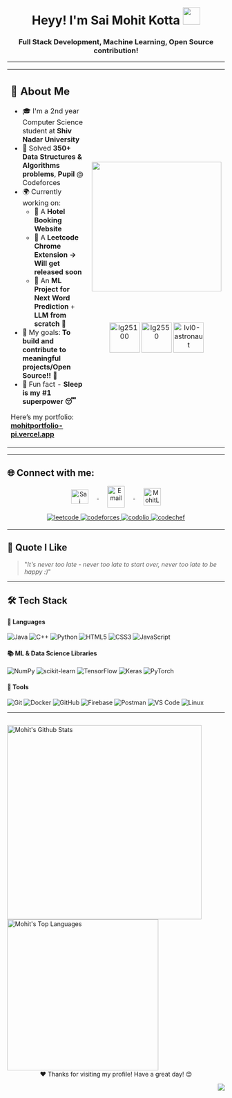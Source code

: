 <h1 align="center">Heyy! I'm Sai Mohit Kotta <img src="https://raw.githubusercontent.com/nixin72/nixin72/master/wave.gif" width="40px" /></h1>
<h3 align="center">Full Stack Development, Machine Learning, Open Source contribution!</h3>

---

<table>
<tr>
<td valign="top" width="60%">

## 👤 About Me

- 🎓 I'm a 2nd year Computer Science student at **Shiv Nadar University**
- 🧩 Solved **350+ Data Structures & Algorithms problems**, **Pupil** @ Codeforces  
- 🌍 Currently working on:  
  - 🔹 A **Hotel Booking Website**
  - 🔹 A **Leetcode Chrome Extension → Will get released soon**    
  - 🔹 An **ML Project for Next Word Prediction** + **LLM from scratch** 🧠
- 🎯 My goals: **To build and contribute to meaningful projects/Open Source!! 🌊**
- 🧠 Fun fact - **Sleep is my #1 superpower 😴**

Here’s my portfolio: **[mohitportfolio-pi.vercel.app](https://mohitportfolio-pi.vercel.app/)**

</td>
<td align="center" width="40%">

<img src="https://i.pinimg.com/originals/df/1a/ff/df1aff8395678d11b99b575f0e3b19d5.gif" width="300"/>

<br><br>

<img src="https://github.com/user-attachments/assets/9e4134af-547d-4dc2-82c9-ff71e912d413" alt="lg25100" width="70" />
<img src="https://github.com/user-attachments/assets/b92af6c6-0309-4dac-9d67-534ac82b0fe0" alt="lg2550" width="70" />
<img src="https://github.com/user-attachments/assets/4fed59c0-a7f0-44a0-bc32-40d9f16ac633" alt="lvl0-astronaut" width="70" />

</td>
</tr>
</table>


---

## 🌐 Connect with me:

<p align="center">
  <a href="https://www.linkedin.com/in/sai-mohit-kotta/" target="blank">
    <img align="center" src="https://raw.githubusercontent.com/rahuldkjain/github-profile-readme-generator/master/src/images/icons/Social/linked-in-alt.svg" alt="Sai Mohit Kotta" height="33" width="40" style="margin: 0 20px;" />
  </a>
  <a href="mailto:kottasaimohit@gmail.com" target="blank">
    <img align="center" src="https://github.com/user-attachments/assets/ba0d8599-9df3-476f-98cd-f9e17e8933c2" alt="Email" height="50" width="40" style="margin: 0 20px;" />
  </a>
  <a href="https://x.com/MohitLearning" target="blank">
    <img align="center" src="https://raw.githubusercontent.com/rahuldkjain/github-profile-readme-generator/master/src/images/icons/Social/twitter.svg" alt="MohitLearning" height="40" width="40" style="margin: 0 20px;" />
  </a>
</p>

<div align="center">

<a href="https://leetcode.com/u/Mohitlikestocode/" target="_blank">
<img src="https://img.shields.io/badge/LeetCode-%23333333.svg?style=for-the-badge&logo=LeetCode&logoColor=white" alt="leetcode" style="margin-bottom: 5px;" />
</a>

<a href="https://codeforces.com/profile/Mohitlikestocode" target="_blank">
<img src="https://img.shields.io/badge/Codeforces-%231F8ACB.svg?style=for-the-badge&logo=codeforces&logoColor=white" alt="codeforces" style="margin-bottom: 5px;" />
</a>

<a href="https://codolio.com/profile/Mohitlikestocode" target="_blank">
<img src="https://img.shields.io/badge/Codolio-%23FF6D00.svg?style=for-the-badge&logo=Codio&logoColor=white" alt="codolio" style="margin-bottom: 5px;" />
</a>

<a href="https://www.codechef.com/users/mohitlearns" target="_blank">
  <img src="https://img.shields.io/badge/CodeChef-%235B4638?style=for-the-badge&logo=codechef&logoColor=white" alt="codechef" style="margin-bottom: 5px;" />
</a>

</div>

---

## 📜 Quote I Like

> "_It's never too late - never too late to start over, never too late to be happy :)_"

---

## 🛠 Tech Stack

#### 🔧 Languages

![Java](https://img.shields.io/badge/java-%23ED8B00.svg?style=for-the-badge&logo=openjdk&logoColor=white)
![C++](https://img.shields.io/badge/c++-%2300599C.svg?style=for-the-badge&logo=c%2B%2B&logoColor=white)
![Python](https://img.shields.io/badge/Python-%2314354C.svg?style=for-the-badge&logo=python&logoColor=white)
![HTML5](https://img.shields.io/badge/html5-%23E34F26.svg?style=for-the-badge&logo=html5&logoColor=white)
![CSS3](https://img.shields.io/badge/css3-%231572B6.svg?style=for-the-badge&logo=css3&logoColor=white)
![JavaScript](https://img.shields.io/badge/JavaScript-%23323330.svg?style=for-the-badge&logo=javascript&logoColor=F7DF1E)

#### 📚 ML & Data Science Libraries

![NumPy](https://img.shields.io/badge/numpy-%23013243.svg?style=for-the-badge&logo=numpy&logoColor=white) 
![scikit-learn](https://img.shields.io/badge/scikit--learn-%23F7931E.svg?style=for-the-badge&logo=scikit-learn&logoColor=white) 
![TensorFlow](https://img.shields.io/badge/TensorFlow-%23FF6F00.svg?style=for-the-badge&logo=TensorFlow&logoColor=white) 
![Keras](https://img.shields.io/badge/Keras-%23D00000.svg?style=for-the-badge&logo=Keras&logoColor=white) 
![PyTorch](https://img.shields.io/badge/PyTorch-%23EE4C2C.svg?style=for-the-badge&logo=PyTorch&logoColor=white)

#### 🧰 Tools

![Git](https://img.shields.io/badge/git-%23F05033.svg?style=for-the-badge&logo=git&logoColor=white)
![Docker](https://img.shields.io/badge/Docker-%230db7ed.svg?style=for-the-badge&logo=docker&logoColor=white)
![GitHub](https://img.shields.io/badge/github-%23121011.svg?style=for-the-badge&logo=github&logoColor=white)
![Firebase](https://img.shields.io/badge/Firebase-%23FFCA28.svg?style=for-the-badge&logo=firebase&logoColor=black)
![Postman](https://img.shields.io/badge/Postman-%23FF6C37.svg?style=for-the-badge&logo=postman&logoColor=white)
![VS Code](https://img.shields.io/badge/Visual%20Studio%20Code-0078d7.svg?style=for-the-badge&logo=visual-studio-code&logoColor=white)
![Linux](https://img.shields.io/badge/Linux-FCC624?style=for-the-badge&logo=linux&logoColor=black)

---
##

<a href="https://github.com/Mohitlikestocode">
  <img alt="Mohit's Github Stats" src="https://github-readme-stats-sigma-five.vercel.app/api?username=Mohitlikestocode&show_icons=true&count_private=true&theme=radical&hide_border=true&bg_color=0D1117" width="450" />
</a>
<a href="https://github.com/Mohitlikestocode">
  <img alt="Mohit's Top Languages" src="https://github-readme-stats-sigma-five.vercel.app/api/top-langs/?username=Mohitlikestocode&langs_count=8&count_private=true&layout=compact&theme=radical&hide_border=true&bg_color=0D1117" width="350" />
</a>


<div align="center">
  ❤️ Thanks for visiting my profile! Have a great day! 😊
</div>

<div align="right">
  
![](https://komarev.com/ghpvc/?username=Mohitlikestocode&style=flat-square)

</div>
